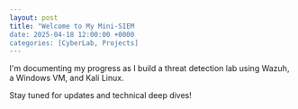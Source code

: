 ```yaml
---
layout: post
title: "Welcome to My Mini-SIEM
date: 2025-04-18 12:00:00 +0000
categories: [CyberLab, Projects]
---
```


I'm documenting my progress as I build a threat detection lab using Wazuh, a Windows VM, and Kali Linux.

Stay tuned for updates and technical deep dives!
